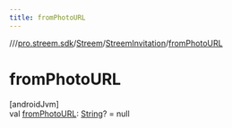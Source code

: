 ```yaml
---
title: fromPhotoURL
---
```

//[<root>](../../../../index.html)/[pro.streem.sdk](../../index.html)/[Streem](../index.html)/[StreemInvitation](index.html)/[fromPhotoURL](from-photo-u-r-l.html)



# fromPhotoURL



[androidJvm]\
val [fromPhotoURL](from-photo-u-r-l.html): [String](https://kotlinlang.org/api/latest/jvm/stdlib/kotlin/-string/index.html)? = null





